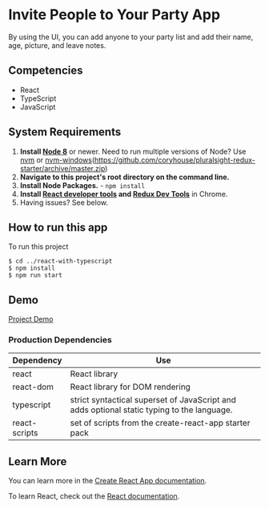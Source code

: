 # Invite People to Your Party App

By using the UI, you can add anyone to your party list and add their name, age, picture, and leave notes.


## Competencies

* React
* TypeScript
* JavaScript

## System Requirements

1. **Install [Node 8](https://nodejs.org)** or newer. Need to run multiple versions of Node? Use [nvm](https://github.com/creationix/nvm) or [nvm-windows](https://github.com/coreybutler/nvm-windows)(https://github.com/coryhouse/pluralsight-redux-starter/archive/master.zip)
2. **Navigate to this project's root directory on the command line.**
3. **Install Node Packages.** - `npm install`
4. **Install [React developer tools](https://chrome.google.com/webstore/detail/react-developer-tools/fmkadmapgofadopljbjfkapdkoienihi?hl=en) and [Redux Dev Tools](https://chrome.google.com/webstore/detail/redux-devtools/lmhkpmbekcpmknklioeibfkpmmfibljd?hl=en)** in Chrome.
5. Having issues? See below.
## How to run this app
To run this project

```
$ cd ../react-with-typescript
$ npm install
$ npm run start
```
## Demo

[Project Demo](https://affectionate-golick-2bda36.netlify.app) 

### Production Dependencies

| **Dependency**   | **Use**                                              |
| ---------------- | ---------------------------------------------------- |
| react            | React library                                        |
| react-dom        | React library for DOM rendering                      |
| typescript       | strict syntactical superset of JavaScript and adds optional static typing to the language.                      |
| react-scripts   | set of scripts from the create-react-app starter pack|

## Learn More

You can learn more in the [Create React App documentation](https://facebook.github.io/create-react-app/docs/getting-started).

To learn React, check out the [React documentation](https://reactjs.org/).
